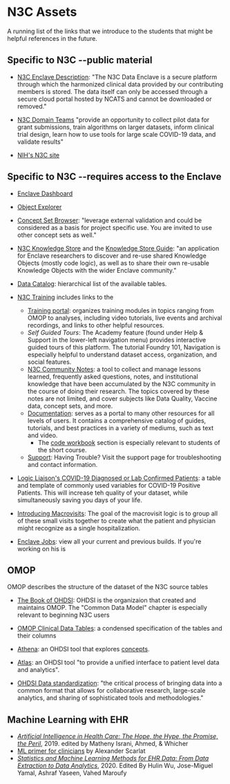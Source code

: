N3C Assets
========

A running list of the links that we introduce to the students that might be helpful references in the future.

Specific to N3C --public material
----------

* [N3C Enclave Description](https://covid.cd2h.org/): "The N3C Data Enclave is a secure platform through which the harmonized clinical data provided by our contributing members is stored. The data itself can only be accessed through a secure cloud portal hosted by NCATS and cannot be downloaded or removed."

* [N3C Domain Teams](https://covid.cd2h.org/domain-teams) "provide an opportunity to collect pilot data for grant submissions, train algorithms on larger datasets, inform clinical trial design, learn how to use tools for large scale COVID-19 data, and validate results"

* [NIH's N3C site](https://ncats.nih.gov/n3c)

Specific to N3C --requires access to the Enclave
----------

* [Enclave Dashboard](https://unite.nih.gov/workspace/home/)

* [Object Explorer](https://unite.nih.gov/workspace/hubble/exploration/)

* [Concept Set Browser](https://unite.nih.gov/workspace/module/view/latest/ri.workshop.main.module.5a6c64c0-e82b-4cf8-ba5b-645cd77a1dbf): "leverage external validation and could be considered as a basis for project specific use. You are invited to use other concept sets as well."

* [N3C Knowledge Store](https://unite.nih.gov/workspace/module/view/latest/ri.workshop.main.module.3ab34203-d7f3-482e-adbd-f4113bfd1a2b?id=KO-BE5C652) and the [Knowledge Store Guide](https://unite.nih.gov/workspace/report/ri.report.main.report.7ac7904d-bbc3-4678-a224-8b8b7c12d40e): "an application for Enclave researchers to discover and re-use shared Knowledge Objects (mostly code logic), as well as to share their own re-usable Knowledge Objects with the wider Enclave community."

* [Data Catalog](https://unite.nih.gov/workspace/compass/data-catalog): hierarchical list of the available tables.

* [N3C Training](https://unite.nih.gov/workspace/slate/documents/training) includes links to the
  * [Training portal](https://unite.nih.gov/workspace/module/view/latest/ri.workshop.main.module.e7b83a8c-545e-49ac-8714-f34bfa7f7767): organizes training modules in topics ranging from OMOP to analyses, including video tutorials, live events and archival recordings, and links to other helpful resources.
  * *Self Guided Tours*: The Academy feature (found under Help & Support in the lower-left navigation menu) provides interactive guided tours of this platform. The tutorial Foundry 101, Navigation is especially helpful to understand dataset access, organization, and social features.
  * [N3C Community Notes](https://unite.nih.gov/workspace/module/view/latest/ri.workshop.main.module.452c6c44-36d0-49d5-b96f-b8bcefab9d67): a tool to collect and manage lessons learned, frequently asked questions, notes, and institutional knowledge that have been accumulated by the N3C community in the course of doing their research. The topics covered by these notes are not limited, and cover subjects like Data Quality, Vaccine data, concept sets, and more.
  * [Documentation](https://unite.nih.gov/workspace/documentation/): serves as a portal to many other resources for all levels of users. It contains a comprehensive catalog of guides, tutorials, and best practices in a variety of mediums, such as text and video.
    * The [code workbook](https://unite.nih.gov/workspace/documentation/product/code-workbook/overview) section is especially relevant to students of the short course.
  * [Support](https://unite.nih.gov/workspace/slate/documents/support): Having Trouble? Visit the support page for troubleshooting and contact information.

* [Logic Liaison's COVID-19 Diagnosed or Lab Confirmed Patients](https://unite.nih.gov/workspace/module/view/latest/ri.workshop.main.module.3ab34203-d7f3-482e-adbd-f4113bfd1a2b?id=KO-BE5C652): a table and template of commonly used variables for COVID-19 Positive Patients.  This will increase teh quality of your dataset, while simultaneously saving you days of your life.

* [Introducing Macrovisits](https://unite.nih.gov/workspace/report/ri.report.main.report.c9e2ca50-860c-4988-93c6-f5b1d9d915ed): The goal of the macrovisit logic is to group all of these small visits together to create what the patient and physician might recognize as a single hospitalization.

* [Enclave Jobs](https://unite.nih.gov/workspace/data-integration/job-tracker/builds?userId%5B0%5D=4e223a2d-4fd8-4652-b892-6fa655fc62d6&globalFilter=your_builds&branchFilter=all_branches&includeJobs=true): view all your current and previous builds.  If you're working on his is 

OMOP
-----------

OMOP describes the structure of the dataset of the N3C source tables

* [The Book of OHDSI](https://ohdsi.github.io/TheBookOfOhdsi/): OHDSI is the organizaion that created and maintains OMOP.  The "Common Data Model" chapter is especially relevant to beginning N3C users

* [OMOP Clinical Data Tables](https://ohdsi.github.io/CommonDataModel/cdm60.html#Clinical_Data_Tables): a condensed specification of the tables and their columns

* [Athena](https://athena.ohdsi.org/search-terms/terms): an OHDSI tool that explores [concepts](https://ohdsi.github.io/TheBookOfOhdsi/CommonDataModel.html#representation-of-content-through-concepts).

* [Atlas](https://atlas-demo.ohdsi.org/): an OHDSI tool "to provide a unified interface to patient level data and analytics".

* [OHDSI Data standardization](https://ohdsi.org/data-standardization/): "the critical process of bringing data into a common format that allows for collaborative research, large-scale analytics, and sharing of sophisticated tools and methodologies."

Machine Learning with EHR
-----------

* [*Artificial Intelligence in Health Care: The Hope, the Hype, the Promise, the Peril*](https://nam.edu/wp-content/uploads/2019/12/AI-in-Health-Care-PREPUB-FINAL.pdf), 2019. edited by Matheny Israni, Ahmed, & Whicher
* [ML primer for clinicians](https://histalk2.com/2018/10/17/a-machine-learning-primer-for-clinicians-part-1/) by Alexander Scarlat
* [*Statistics and Machine Learning Methods for EHR Data: From Data Extraction to Data Analytics*](https://www.taylorfrancis.com/books/edit/10.1201/9781003030003/statistics-machine-learning-methods-ehr-data-hulin-wu-jose-miguel-yamal-ashraf-yaseen-vahed-maroufy), 2020. Edited By Hulin Wu, Jose-Miguel Yamal, Ashraf Yaseen, Vahed Maroufy
